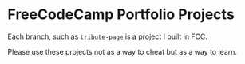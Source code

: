 # FreeCodeCamp Portfolio Projects
Each branch, such as `tribute-page` is a project I built in FCC. 

Please use these projects not as a way to cheat but as a way to learn.